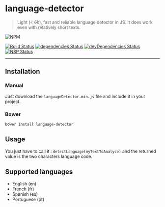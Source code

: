# language-detector

> Light (< 6k), fast and reliable language detector in JS. It does work even with relatively short texts.


[![NPM](https://nodei.co/npm/language-detector.png?downloads=true&downloadRank=true&stars=true)](https://nodei.co/npm/language-detector/)

[![Build Status](https://travis-ci.org/ivangabriele/language-detector.svg?branch=master)](https://travis-ci.org/ivangabriele/language-detector)
[![dependencies Status](https://david-dm.org/ivangabriele/language-detector/status.svg)](https://david-dm.org/ivangabriele/language-detector)
[![devDependencies Status](https://david-dm.org/ivangabriele/language-detector/dev-status.svg)](https://david-dm.org/ivangabriele/language-detector?type=dev)
[![NSP Status](https://nodesecurity.io/orgs/ivan-gabriele/projects/3580757b-0c3f-443e-b4b0-f861e15d52ad/badge)](https://nodesecurity.io/orgs/ivan-gabriele/projects/3580757b-0c3f-443e-b4b0-f861e15d52ad)

---

Installation
------------

### Manual

Just download the `languageDetector.min.js` file and include it in your project.

### Bower

`bower install language-detector`

Usage
-----

You just have to call it : `detectLanguage(myTextToAnalyse)` and the returned value is the two characters language code.

Supported languages
-------------------

* English (en)
* French (fr)
* Spanish (es)
* Portuguese (pt)

